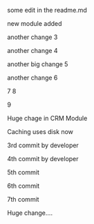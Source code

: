 some edit in the readme.md

new module added

another change 3

another change 4

another big change 5

another change 6

7
8

9


Huge chage in CRM Module

Caching uses disk now

3rd commit by developer

4th commit by developer

5th commit

6th commit

7th commit

Huge change....
